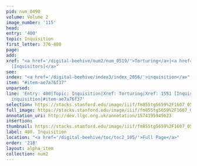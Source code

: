 ```yaml
---
pid: num_0490
volume: Volume 2
image_number: '115'
head: 
entry: '400'
topic: Inquisition
first_letter: 376-400
page: 
add: 
xref: "<a href='/digital-beehive/num2/num_0519/'>Torturing</a>|<a href='/digital-beehive/toc/toc2_305/'>1551
  [Inquisitors]</a>"
see: 
index: "<a href='/digital-beehive/index3/index_2056/'>inquisition</a>"
item: "#item-ae7a76f37"
unparsed: 
line: 'Entry: 400|Topic: Inquisition|Xref: Torturing|Xref: 1551 [Inquisitors]|Index:
  inquisition|#item-ae7a76f37'
selection: https://stacks.stanford.edu/image/iiif/fm855tg5659%2F1607_0582/289,4351,3049,681/full/0/default.jpg
full_image: https://stacks.stanford.edu/image/iiif/fm855tg5659%2F1607_0582/full/full/0/default.jpg
annotation_uri: http://dev.llgc.org.uk/annotation/1574195945623
insertion: 
thumbnail: https://stacks.stanford.edu/image/iiif/fm855tg5659%2F1607_0582/289,4351,600,180/250,/0/default.jpg
label: 400. Inquisition
location: "<a href='/digital-beehive/toc/toc2_105/'>Full Page</a>"
order: '218'
layout: alpha_item
collection: num2
---
```

